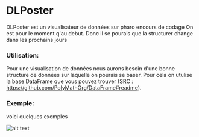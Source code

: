 # DLPoster

DLPoster est un visualisateur de données sur pharo encours de codage 
On est pour le moment q'au debut. Donc il se pourais que la structurer change dans les prochains jours 

### Utilisation:
Pour une visualisation de données nous aurons besoin d'une bonne structure de données sur laquelle on pourais se baser.
Pour cela on utulise la base DataFrame que vous pouvez trouver (SRC : https://github.com/PolyMathOrg/DataFrame#readme).
	
### Exemple:
voici quelques exemples 

![alt text](image/example.png)
	
